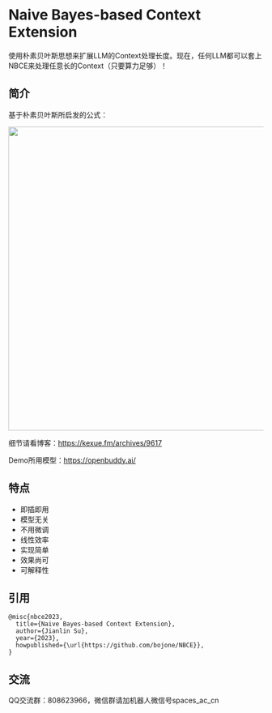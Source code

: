 # Naive Bayes-based Context Extension
使用朴素贝叶斯思想来扩展LLM的Context处理长度。现在，任何LLM都可以套上NBCE来处理任意长的Context（只要算力足够）！

## 简介

基于朴素贝叶斯所启发的公式：

<img src="https://raw.githubusercontent.com/bojone/NBCE/main/NBCE.png" width=600>

细节请看博客：https://kexue.fm/archives/9617

Demo所用模型：https://openbuddy.ai/

## 特点
- 即插即用
- 模型无关
- 不用微调
- 线性效率
- 实现简单
- 效果尚可
- 可解释性

## 引用

```
@misc{nbce2023,
  title={Naive Bayes-based Context Extension},
  author={Jianlin Su},
  year={2023},
  howpublished={\url{https://github.com/bojone/NBCE}},
}
```
## 交流
QQ交流群：808623966，微信群请加机器人微信号spaces_ac_cn

